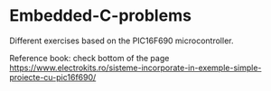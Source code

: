 # Embedded-C-problems

Different exercises based on the PIC16F690 microcontroller. 

Reference book: check bottom of the page https://www.electrokits.ro/sisteme-incorporate-in-exemple-simple-proiecte-cu-pic16f690/
